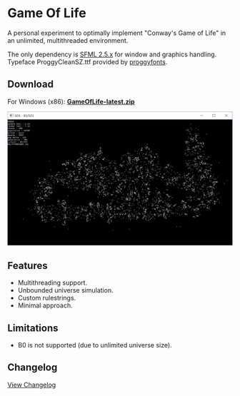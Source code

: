 # Game Of Life

A personal experiment to optimally implement "Conway's Game of Life" in an unlimited, multithreaded environment.

The only dependency is [SFML 2.5.x](https://www.sfml-dev.org/) for window and graphics handling.
Typeface ProggyCleanSZ.ttf provided by [proggyfonts](https://proggyfonts.net/).


## Download

For Windows (x86): **[GameOfLife-latest.zip](./raw/master/GameOfLife-latest.zip)**

![Preview Image](./preview.png)


## Features

 - Multithreading support.
 - Unbounded universe simulation.
 - Custom rulestrings.
 - Minimal approach.

 
## Limitations

- B0 is not supported (due to unlimited universe size).


## Changelog
[View Changelog](./Changelog.md)

